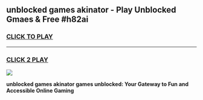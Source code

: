 
## unblocked games akinator - Play Unblocked Gmaes & Free #h82ai
<h3>
<a href="https://news.freeplayer.one?title=unblocked_games_akinator&ref=03M">CLICK TO PLAY</a></h3>
<hr>

<h3>
<a href="https://news.freeplayer.one?title=unblocked_games_akinator&ref=03M">CLICK 2 PLAY</a>
  
</h3>

<a href="https://news.freeplayer.one?title=unblocked_games_akinator&ref=03M"><img src="https://clearcache.store/games.png"></a>


**unblocked games akinator games unblocked: Your Gateway to Fun and Accessible Online Gaming**
